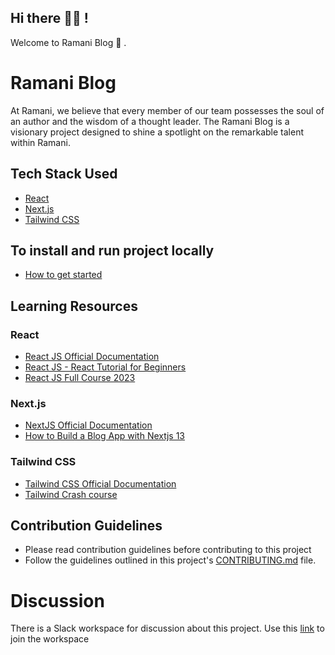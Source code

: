## Hi there 👋🏽 !

Welcome to Ramani Blog 🥳 .

# Ramani Blog

At Ramani, we believe that every member of our team possesses the soul of an author and the wisdom of a thought leader.
The Ramani Blog is a visionary project designed to shine a spotlight on the remarkable talent within Ramani.

## Tech Stack Used

- [React](https://react.dev/)
- [Next.js](https://nextjs.org/)
- [Tailwind CSS](https://tailwindcss.com/)

## To install and run project locally

- [How to get started](GETTINGSTARTED.md) 

## Learning Resources

### React

- [React JS Official Documentation](https://react.dev/learn)
- [React JS - React Tutorial for Beginners](https://www.youtube.com/watch?v=SqcY0GlETPk)
- [React JS Full Course 2023](https://www.youtube.com/watch?v=b9eMGE7QtTk&t=1s)

### Next.js

- [NextJS Official Documentation](https://nextjs.org/docs)
- [How to Build a Blog App with Nextjs 13](https://www.youtube.com/watch?v=puIQhnjOfbc)

### Tailwind CSS

- [Tailwind CSS Official Documentation](https://tailwindcss.com/docs/installation)
- [Tailwind Crash course](https://www.youtube.com/watch?v=dFgzHOX84xQ&t=6s)

## Contribution Guidelines

- Please read contribution guidelines before contributing to this project
- Follow the guidelines outlined in this project's [CONTRIBUTING.md](/CONTRIBUTING.md) file.

# Discussion

There is a Slack workspace for discussion about this project.
Use this [link](https://join.slack.com/t/ramanixhacktoberfest/shared_invite/zt-24l21gt3r-QuyMqqyXB3gE4Lkm4LhiCA) to join the workspace
